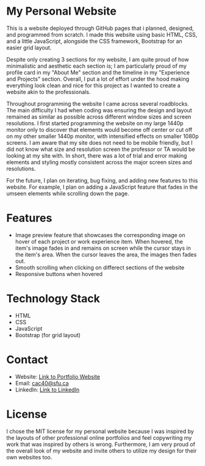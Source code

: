 # My Personal Website
This is a website deployed through GitHub pages that i planned, designed, and programmed from scratch. I made this website using basic HTML, CSS, and a little JavaScript, alongside the CSS framework, Bootstrap for an easier grid layout.<br>

Despite only creating 3 sections for my website, I am quite proud of how minimalistic and aesthetic each section is; I am particularly proud of my profile card in my "About Me" section and the timeline in my "Experience and Projects" section. Overall, I put a lot of effort under the hood making everything look clean and nice for this project as I wanted to create a website akin to the professionals.<br>

Throughout programming the website I came across several roadblocks. The main difficulty I had when coding was ensuring the design and layout remained as similar as possible across different window sizes and screen resolutions. I first started programming the website on my large 1440p monitor only to discover that elements would become off center or cut off on my other smaller 1440p monitor, with intensified effects on smaller 1080p screens. I am aware that my site does not need to be mobile friendly, but I did not know what size and resolution screen the professor or TA would be looking at my site with. In short, there was a lot of trial and error making elements and styling mostly consistent across the major screen sizes and resolutions. <br>

For the future, I plan on iterating, bug fixing, and adding new features to this website. For example, I plan on adding a JavaScript feature that fades in the umseen elements while scrolling down the page.


# Features

* Image preview feature that showcases the corresponding image on hover of each project or work experience item. When hovered, the item's image fades in and remains on screen while the cursor stays in the item's area. When the cursor leaves the area, the images then fades out.
* Smooth scrolling when clicking on differect sections of the website
* Responsive buttons when hovered

# Technology Stack
* HTML
* CSS
* JavaScript
* Bootstrap (for grid layout)

# Contact
* Website: [Link to Portfolio Website](https://vipplynn.github.io/)
* Email: [cac40@sfu.ca](mailto:cac40@sfu.ca)
* LinkedIn: [Link to LinkedIn](https://www.linkedin.com/in/chochristian/)


# License

I chose the MIT license for my personal website because I was inspired by the layouts of other professional online portfolios and feel copywriting my work that was inspired by others is wrong. Furthermore, I am very proud of the overall look of my website and invite others to utilize my design for their own websites too. <br>



